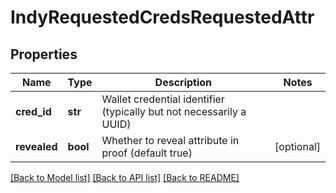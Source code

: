 # IndyRequestedCredsRequestedAttr

## Properties
Name | Type | Description | Notes
------------ | ------------- | ------------- | -------------
**cred_id** | **str** | Wallet credential identifier (typically but not necessarily a UUID) | 
**revealed** | **bool** | Whether to reveal attribute in proof (default true) | [optional] 

[[Back to Model list]](../README.md#documentation-for-models) [[Back to API list]](../README.md#documentation-for-api-endpoints) [[Back to README]](../README.md)


